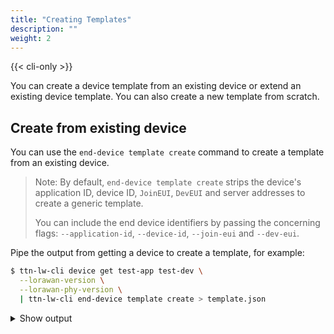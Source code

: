 ```yaml
---
title: "Creating Templates"
description: ""
weight: 2
---
```


{{< cli-only >}}

You can create a device template from an existing device or extend an existing device template. You can also create a new template from scratch.

## Create from existing device

You can use the `end-device template create` command to create a template from an existing device.

>Note: By default, `end-device template create` strips the device's application ID, device ID, `JoinEUI`, `DevEUI` and server addresses to create a generic template.
>
>You can include the end device identifiers by passing the concerning flags: `--application-id`, `--device-id`, `--join-eui` and `--dev-eui`.

Pipe the output from getting a device to create a template, for example:

```bash
$ ttn-lw-cli device get test-app test-dev \
  --lorawan-version \
  --lorawan-phy-version \
  | ttn-lw-cli end-device template create > template.json
```

<details><summary>Show output</summary>
```json
{
  "end_device": {
    "ids": {
      "application_ids": {

      }
    },
    "created_at": "0001-01-01T00:00:00Z",
    "updated_at": "0001-01-01T00:00:00Z",
    "lorawan_version": "1.0.3",
    "lorawan_phy_version": "1.0.3-a"
  },
  "field_mask": {
    "paths": [
      "lorawan_version",
      "lorawan_phy_version"
    ]
  }
}
```
</details>

## Extend existing template

Use the `end-device template extend` command to extend a template:

```bash
$ cat template.json \
  | ttn-lw-cli end-device template extend \
  --frequency-plan-id EU_863_870
```

<details><summary>Show output</summary>
```json
{
  "end_device": {
    "ids": {
      "application_ids": {

      }
    },
    "created_at": "0001-01-01T00:00:00Z",
    "updated_at": "0001-01-01T00:00:00Z",
    "attributes": {
    },
    "lorawan_version": "1.0.3",
    "lorawan_phy_version": "1.0.3-a",
    "frequency_plan_id": "EU_863_870"
  },
  "field_mask": {
    "paths": [
      "lorawan_phy_version",
      "frequency_plan_id",
      "lorawan_version"
    ]
  }
}
```
</details>

See `$ ttn-lw-cli end-device template extend --help` for all the fields that can be set.

## Create from scratch

The `end-device template extend` can also be used to create a new template from scratch by simply not piping an existing device as input.

For example, create a new template from scratch:

```bash
$ ttn-lw-cli end-device template extend \
  --lorawan-version 1.0.3 \
  --lorawan-phy-version 1.0.3-a \
  --frequency-plan-id EU_863_870
```

<details><summary>Show output</summary>
```json
{
  "end_device": {
    "ids": {
      "application_ids": {

      }
    },
    "created_at": "0001-01-01T00:00:00Z",
    "updated_at": "0001-01-01T00:00:00Z",
    "attributes": {
    },
    "lorawan_version": "1.0.3",
    "lorawan_phy_version": "1.0.3-a",
    "frequency_plan_id": "EU_863_870"
  },
  "field_mask": {
    "paths": [
      "frequency_plan_id",
      "lorawan_phy_version",
      "lorawan_version"
    ]
  }
}
```
</details>
